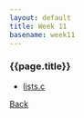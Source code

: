 ```yaml
---
layout: default
title: Week 11
basename: week11
---
```

### {{page.title}}

* [lists.c](lists.html)

[Back](../)
